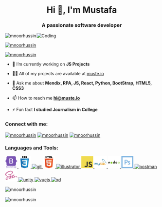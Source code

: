 <h1 align="center">Hi 👋, I'm Mustafa</h1>
<h3 align="center">A passionate software developer</h3>
<img align="right" alt="Coding" width="400" src="https://forums.realmacsoftware.com/uploads/default/original/2X/8/8d9aa8c5a78060154feac0b9ce2f8e5892720765.gif">
<p align="left"> <img src="https://komarev.com/ghpvc/?username=mnoorhussin&label=Profile%20views&color=0e75b6&style=flat" alt="mnoorhussin" /> </p>

<p align="left"> <a href="https://github.com/ryo-ma/github-profile-trophy"><img src="https://github-profile-trophy.vercel.app/?username=mnoorhussin" alt="mnoorhussin" /></a> </p>

<p align="left"> <a href="https://twitter.com/mnoorhussin" target="blank"><img src="https://img.shields.io/twitter/follow/mnoorhussin?logo=twitter&style=for-the-badge" alt="mnoorhussin" /></a> </p>

- 🔭 I’m currently working on **JS Projects**

- 👨‍💻 All of my projects are available at [muste.io](muste.io)

- 💬 Ask me about **Mendix, RPA, JS, React, Python, BootStrap, HTML5, CSS3**

- 📫 How to reach me **hi@muste.io**

- ⚡ Fun fact **I studied Journalism in College**

<h3 align="left">Connect with me:</h3>
<p align="left">
<a href="https://twitter.com/mnoorhussin" target="blank"><img align="center" src="https://raw.githubusercontent.com/rahuldkjain/github-profile-readme-generator/master/src/images/icons/Social/twitter.svg" alt="mnoorhussin" height="30" width="40" /></a>
<a href="https://linkedin.com/in/mnoorhussin" target="blank"><img align="center" src="https://raw.githubusercontent.com/rahuldkjain/github-profile-readme-generator/master/src/images/icons/Social/linked-in-alt.svg" alt="mnoorhussin" height="30" width="40" /></a>
<a href="https://instagram.com/mnoorhussin" target="blank"><img align="center" src="https://raw.githubusercontent.com/rahuldkjain/github-profile-readme-generator/master/src/images/icons/Social/instagram.svg" alt="mnoorhussin" height="30" width="40" /></a>
</p>

<h3 align="left">Languages and Tools:</h3>
<p align="left"> <a href="https://getbootstrap.com" target="_blank" rel="noreferrer"> <img src="https://raw.githubusercontent.com/devicons/devicon/master/icons/bootstrap/bootstrap-plain-wordmark.svg" alt="bootstrap" width="40" height="40"/> </a> <a href="https://www.w3schools.com/css/" target="_blank" rel="noreferrer"> <img src="https://raw.githubusercontent.com/devicons/devicon/master/icons/css3/css3-original-wordmark.svg" alt="css3" width="40" height="40"/> </a> <a href="https://git-scm.com/" target="_blank" rel="noreferrer"> <img src="https://www.vectorlogo.zone/logos/git-scm/git-scm-icon.svg" alt="git" width="40" height="40"/> </a> <a href="https://www.w3.org/html/" target="_blank" rel="noreferrer"> <img src="https://raw.githubusercontent.com/devicons/devicon/master/icons/html5/html5-original-wordmark.svg" alt="html5" width="40" height="40"/> </a> <a href="https://www.adobe.com/in/products/illustrator.html" target="_blank" rel="noreferrer"> <img src="https://www.vectorlogo.zone/logos/adobe_illustrator/adobe_illustrator-icon.svg" alt="illustrator" width="40" height="40"/> </a> <a href="https://developer.mozilla.org/en-US/docs/Web/JavaScript" target="_blank" rel="noreferrer"> <img src="https://raw.githubusercontent.com/devicons/devicon/master/icons/javascript/javascript-original.svg" alt="javascript" width="40" height="40"/> </a> <a href="https://www.mysql.com/" target="_blank" rel="noreferrer"> <img src="https://raw.githubusercontent.com/devicons/devicon/master/icons/mysql/mysql-original-wordmark.svg" alt="mysql" width="40" height="40"/> </a> <a href="https://nodejs.org" target="_blank" rel="noreferrer"> <img src="https://raw.githubusercontent.com/devicons/devicon/master/icons/nodejs/nodejs-original-wordmark.svg" alt="nodejs" width="40" height="40"/> </a> <a href="https://www.photoshop.com/en" target="_blank" rel="noreferrer"> <img src="https://raw.githubusercontent.com/devicons/devicon/master/icons/photoshop/photoshop-line.svg" alt="photoshop" width="40" height="40"/> </a> <a href="https://postman.com" target="_blank" rel="noreferrer"> <img src="https://www.vectorlogo.zone/logos/getpostman/getpostman-icon.svg" alt="postman" width="40" height="40"/> </a> <a href="https://sass-lang.com" target="_blank" rel="noreferrer"> <img src="https://raw.githubusercontent.com/devicons/devicon/master/icons/sass/sass-original.svg" alt="sass" width="40" height="40"/> </a> <a href="https://unity.com/" target="_blank" rel="noreferrer"> <img src="https://www.vectorlogo.zone/logos/unity3d/unity3d-icon.svg" alt="unity" width="40" height="40"/> </a> <a href="https://reactjs.org/" target="_blank" rel="noreferrer"> <img src="https://raw.githubusercontent.com/devicons/devicon/master/icons/reactjs/reactjs-original-wordmark.svg" alt="vuejs" width="40" height="40"/> </a> <a href="https://www.adobe.com/products/xd.html" target="_blank" rel="noreferrer"> <img src="https://cdn.worldvectorlogo.com/logos/adobe-xd.svg" alt="xd" width="40" height="40"/> </a> </p>

<p><img align="center" src="https://github-readme-stats.vercel.app/api/top-langs?username=mnoorhussin&show_icons=true&locale=en&layout=compact" alt="mnoorhussin" /></p>

<p><img align="center" src="https://github-readme-streak-stats.herokuapp.com/?user=mnoorhussin&" alt="mnoorhussin" /></p>
